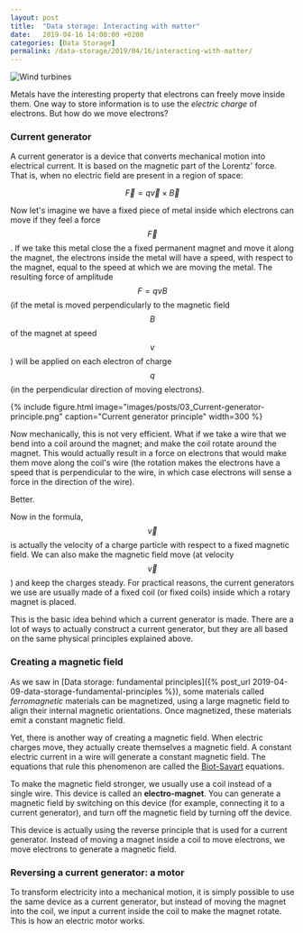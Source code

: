 ```yaml
---
layout: post
title:  "Data storage: Interacting with matter"
date:   2019-04-16 14:00:00 +0200
categories: [Data Storage]
permalink: /data-storage/2019/04/16/interacting-with-matter/
---
```


<script src="https://cdn.mathjax.org/mathjax/latest/MathJax.js?config=TeX-AMS-MML_HTMLorMML" type="text/javascript"></script>

![Wind turbines]({{site.url}}/images/posts/03_Interaction-with-matter.jpg)

Metals have the interesting property that electrons can freely move inside them. One way to store information is to use the _electric charge_ of electrons. But how do we move electrons?


### Current generator

A current generator is a device that converts mechanical motion into electrical current. It is based on the magnetic part of the Lorentz' force. That is, when no electric field are present in a region of space:

$$\vec{F} = q \vec{v} \times \vec{B}$$

Now let's imagine we have a fixed piece of metal inside which electrons can move if they feel a force $$\vec{F}$$. If we take this metal close the a fixed permanent magnet and move it along the magnet, the electrons inside the metal will have a speed, with respect to the magnet, equal to the speed at which we are moving the metal. The resulting force of amplitude $$F = q v B$$ (if the metal is moved perpendicularly to the magnetic field $$B$$ of the magnet at speed $$v$$) will be applied on each electron of charge $$q$$ (in the perpendicular direction of moving electrons). 

{% include figure.html image="images/posts/03_Current-generator-principle.png" caption="Current generator principle" width=300 %}

Now mechanically, this is not very efficient. What if we take a wire that we bend into a coil around the magnet; and make the coil rotate around the magnet. This would actually result in a force on electrons that would make them move along the coil's wire (the rotation makes the electrons have a speed that is perpendicular to the wire, in which case electrons will sense a force in the direction of the wire).

Better.

Now in the formula, $$\vec{v}$$ is actually the velocity of a charge particle with respect to a fixed magnetic field. We can also make the magnetic field move (at velocity $$\vec{v}$$) and keep the charges steady. For practical reasons, the current generators we use are usually made of a fixed coil (or fixed coils) inside which a rotary magnet is placed.

This is the basic idea behind which a current generator is made. There are a lot of ways to actually construct a current generator, but they are all based on the same physical principles explained above.

### Creating a magnetic field

As we saw in [Data storage: fundamental principles]({% post_url 2019-04-09-data-storage-fundamental-principles %}), some materials called _ferromagnetic_ materials can be magnetized, using a large magnetic field to align their internal magnetic orientations. Once magnetized, these materials emit a constant magnetic field.

Yet, there is another way of creating a magnetic field. When electric charges move, they actually create themselves a magnetic field. A constant electric current in a wire will generate a constant magnetic field. The equations that rule this phenomenon are called the [Biot-Savart](https://en.wikipedia.org/wiki/Biot–Savart_law) equations. 

To make the magnetic field stronger, we usually use a coil instead of a single wire. This device is called an **electro-magnet**. You can generate a magnetic field by switching on this device (for example, connecting it to a current generator), and turn off the magnetic field by turning off the device. 

This device is actually using the reverse principle that is used for a current generator. Instead of moving a magnet inside a coil to move electrons, we move electrons to generate a magnetic field. 

### Reversing a current generator: a motor

To transform electricity into a mechanical motion, it is simply possible to use the same device as a current generator, but instead of moving the magnet into the coil, we input a current inside the coil to make the magnet rotate. This is how an electric motor works.

